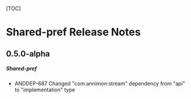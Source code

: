 [TOC]
# Shared-pref Release Notes
## 0.5.0-alpha
##### Shared-pref
* ANDDEP-687 Changed "com.annimon:stream" dependency from "api" to "implementation" type